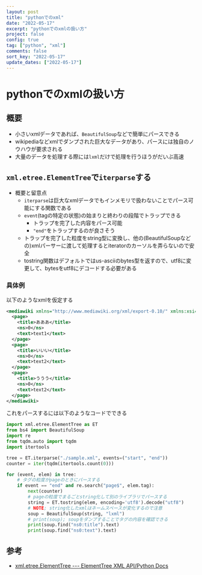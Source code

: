 ```yaml
---
layout: post
title: "pythonでのxml"
date: "2022-05-17"
excerpt: "pythonでのxmlの扱い方"
project: false
config: true
tag: ["python", "xml"]
comments: false
sort_key: "2022-05-17"
update_dates: ["2022-05-17"]
---
```


# pythonでのxmlの扱い方

## 概要
 - 小さいxmlデータであれば、`BeautifulSoup`などで簡単にパースできる
 - wikipediaなどxmlでダンプされた巨大なデータがあり、パースには独自のノウハウが要求される
 - 大量のデータを処理する際には`lxml`だけで処理を行うほうがだいぶ高速

## `xml.etree.ElementTree`で`iterparse`する
 - 概要と留意点
   - `iterparse`は巨大なxmlデータでもインメモリで扱わないことでパース可能にする関数である
   - `event`(tagの特定の状態)の始まりと終わりの段階でトラップできる
     - トラップを完了した内容をパース可能
     - `"end"`をトラップするのが良さそう
   - トラップを完了した粒度をstring型に変換し、他の(BeautifulSoupなどの)xmlパーサーに渡して処理するとiteratorのカーソルを弄らないので安全
   - tostring関数はデフォルトではus-asciiのbytes型を返すので、utf8に変更して、bytesをutf8にデコードする必要がある

### 具体例

以下のようなxmlを仮定する

```xml
<mediawiki xmlns="http://www.mediawiki.org/xml/export-0.10/" xmlns:xsi="http://www.w3.org/2001/XMLSchema-instance" xsi:schemaLocation="http://www.mediawiki.org/xml/export-0.10/ http://www.mediawiki.org/xml/export-0.10.xsd" version="0.10" xml:lang="ja">
  <page>
    <title>あああ</title>
    <ns>0</ns>
    <text>text1</text>
  </page>
  <page>
    <title>いいい</title>
    <ns>0</ns>
    <text>text2</text>
  </page>
  <page>
    <title>ううう</title>
    <ns>0</ns>
    <text>text2</text>
  </page>
</mediawiki>
```

これをパースするには以下のようなコードでできる
```python
import xml.etree.ElementTree as ET
from bs4 import BeautifulSoup
import re
from tqdm.auto import tqdm
import itertools

tree = ET.iterparse("./sample.xml", events=("start", "end"))
counter = iter(tqdm(itertools.count(0)))

for (event, elem) in tree:
    # タグの粒度がpageのときにパースする
    if event == "end" and re.search("page$", elem.tag):
        next(counter)
        # pageの粒度でまるごとstring化して別のライブラリでパースする
        string = ET.tostring(elem, encoding='utf8').decode("utf8")
        # NOTE; string化したxmlはネームスペースが変化するので注意
        soup = BeautifulSoup(string, "lxml")
        # print(soup); soupをダンプすることでタグの内容を確認できる
        print(soup.find("ns0:title").text)
        print(soup.find("ns0:text").text)
```

## 参考
 - [xml.etree.ElementTree --- ElementTree XML API/Python Docs](https://docs.python.org/ja/3/library/xml.etree.elementtree.html#xml.etree.ElementTree.TreeBuilder)

